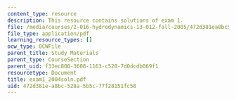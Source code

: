 ```yaml
---
content_type: resource
description: This resource contains solutions of exam 1.
file: /media/courses/2-016-hydrodynamics-13-012-fall-2005/472d381ea8bc528a5b5c77f28151fc58_exam1_2004soln.pdf
file_type: application/pdf
learning_resource_types: []
ocw_type: OCWFile
parent_title: Study Materials
parent_type: CourseSection
parent_uid: f33ec800-3608-1163-c520-7d0dcdb069f1
resourcetype: Document
title: exam1_2004soln.pdf
uid: 472d381e-a8bc-528a-5b5c-77f28151fc58
---
```

